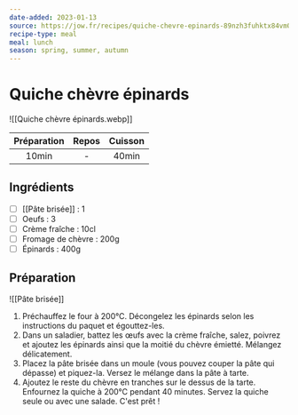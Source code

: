 ```yaml
---
date-added: 2023-01-13
source: https://jow.fr/recipes/quiche-chevre-epinards-89nzh3fuhktx84vm06ld
recipe-type: meal
meal: lunch
season: spring, summer, autumn
---
```


# Quiche chèvre épinards

![[Quiche chèvre épinards.webp]]

| Préparation | Repos | Cuisson |
|:-----------:|:-----:|:-------:|
|    10min    |   -   |  40min  |

## Ingrédients

- [ ] [[Pâte brisée]] : 1
- [ ] Oeufs : 3
- [ ] Crème fraîche : 10cl
- [ ] Fromage de chèvre : 200g
- [ ] Épinards : 400g

## Préparation

![[Pâte brisée]]

1. Préchauffez le four à 200°C. Décongelez les épinards selon les instructions du paquet et égouttez-les.
2. Dans un saladier, battez les œufs avec la crème fraîche, salez, poivrez et ajoutez les épinards ainsi que la moitié du chèvre émietté. Mélangez délicatement.
3. Placez la pâte brisée dans un moule (vous pouvez couper la pâte qui dépasse) et piquez-la. Versez le mélange dans la pâte à tarte.
4. Ajoutez le reste du chèvre en tranches sur le dessus de la tarte. Enfournez la quiche à 200°C pendant 40 minutes. Servez la quiche seule ou avec une salade. C'est prêt !
